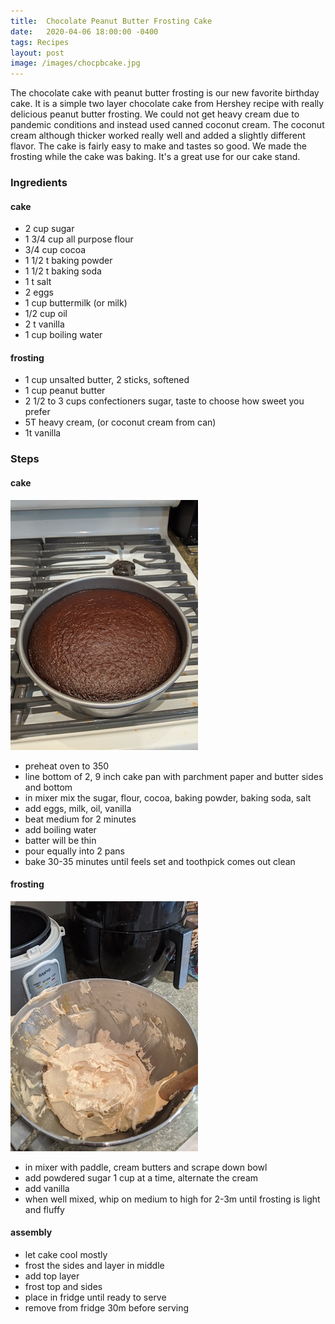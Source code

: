 ```yaml
---
title:  Chocolate Peanut Butter Frosting Cake
date:   2020-04-06 18:00:00 -0400
tags: Recipes
layout: post
image: /images/chocpbcake.jpg
---
```

The chocolate cake with peanut butter frosting is our new favorite birthday cake.  It is a simple two layer chocolate cake from Hershey recipe
with really delicious peanut butter frosting.  We could not get heavy cream due to pandemic conditions and instead used canned coconut cream.  The
coconut cream although thicker worked really well and added a slightly different flavor.  The cake is fairly easy to make and tastes so good.  We
made the frosting while the cake was baking.  It's a great use for our cake stand.  

### Ingredients
#### cake
- 2 cup sugar
- 1 3/4 cup all purpose flour
- 3/4 cup cocoa
- 1 1/2 t baking powder
- 1 1/2 t baking soda
- 1 t salt
- 2 eggs
- 1 cup buttermilk (or milk)
- 1/2 cup oil
- 2 t vanilla
- 1 cup boiling water

#### frosting
- 1 cup unsalted butter, 2 sticks, softened
- 1 cup peanut butter
- 2 1/2 to 3 cups confectioners sugar, taste to choose how sweet you prefer
- 5T heavy cream, (or coconut cream from can)
- 1t vanilla

### Steps
#### cake

![Chocolate cake](/images/chocpbcake2.jpg)

- preheat oven to 350
- line bottom of 2,  9 inch cake pan with parchment paper and butter sides and bottom
- in mixer mix the sugar, flour, cocoa, baking powder, baking soda, salt
- add eggs, milk, oil, vanilla
- beat medium for 2 minutes
- add boiling water
- batter will be thin
- pour equally into 2 pans
- bake 30-35 minutes until feels set and toothpick comes out clean

#### frosting

![Chocolate cake](/images/chocpbcake1.jpg)

- in mixer with paddle, cream butters and scrape down bowl
- add powdered sugar 1 cup at a time, alternate the cream
- add vanilla
- when well mixed, whip on medium to high for 2-3m until frosting is light and fluffy

#### assembly
- let cake cool mostly
- frost the sides and layer in middle
- add top layer
- frost top and sides
- place in fridge until ready to serve
- remove from fridge 30m before serving
